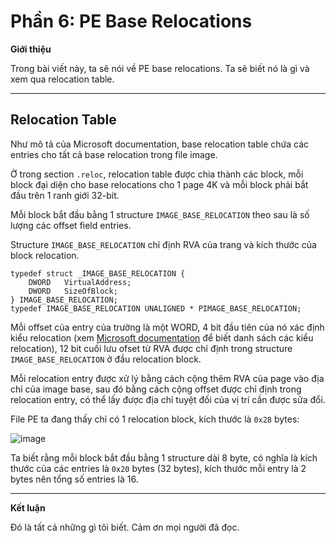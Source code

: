 # Phần 6: PE Base Relocations

**Giới thiệu**

Trong bài viết này, ta sẽ nói về PE base relocations. Ta sẽ biết nó là gì và xem qua relocation table.

---

## Relocation Table
Như mô tả của Microsoft documentation, base relocation table chứa các entries cho tất cả base relocation trong file image.

Ở trong section `.reloc`, relocation table được chia thành các block, mỗi block đại diện cho base relocations cho 1 page 4K và mỗi block phải bắt đầu trên 1 ranh giới 32-bit.

Mỗi block bắt đầu bằng 1 structure `IMAGE_BASE_RELOCATION` theo sau là số lượng các offset field entries.

Structure `IMAGE_BASE_RELOCATION` chỉ định RVA của trang và kích thước của block relocation.

```cpp=
typedef struct _IMAGE_BASE_RELOCATION {
    DWORD   VirtualAddress;
    DWORD   SizeOfBlock;
} IMAGE_BASE_RELOCATION;
typedef IMAGE_BASE_RELOCATION UNALIGNED * PIMAGE_BASE_RELOCATION;
```
Mỗi offset của entry của trường là một WORD, 4 bit đầu tiên của nó xác định kiểu relocation (xem [Microsoft documentation](https://docs.microsoft.com/en-us/windows/win32/debug/pe-format) để biết danh sách các kiểu relocation), 12 bit cuối lưu ofset từ RVA được chỉ định trong structure `IMAGE_BASE_RELOCATION` ở đầu relocation block.

Mỗi relocation entry được xử lý bằng cách cộng thêm RVA của page vào địa chỉ của image base, sau đó bằng cách cộng offset được chỉ định trong relocation entry, có thể lấy được địa chỉ tuyệt đối của vị trí cần được sửa đổi.

File PE ta đang thấy chỉ có 1 relocation block, kích thước là `0x28` bytes:

![image](https://hackmd.io/_uploads/HkDmVzm66.png)

Ta biết rằng mỗi block bắt đầu bằng 1 structure dài 8 byte, có nghĩa là kích thước của các entries là `0x20` bytes (32 bytes), kích thước mỗi entry là 2 bytes nên tổng số entries là 16.

---

**Kết luận**

Đó là tất cả những gì tôi biết.
Cảm ơn mọi người đã đọc.

